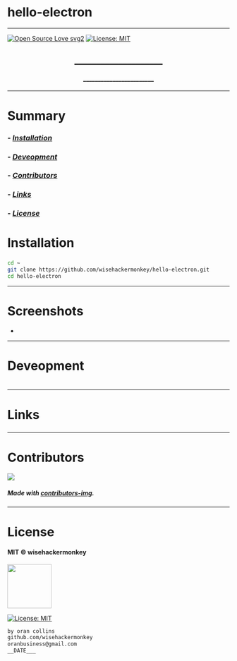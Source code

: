 # hello-electron
----
[![Open Source Love svg2](https://badges.frapsoft.com/os/v2/open-source.svg?v=103)](https://github.com/ellerbrock/open-source-badges/)
[![License: MIT](https://img.shields.io/badge/License-MIT-yellow.svg)](https://opensource.org/licenses/MIT)


<!-- <img src="NNNNNNNNNNNNN" width="400"> -->


<h2 align="center">____________________</h2>

<h4 align="center">________________________</h4>

---


# Summary
### -  *[Installation](#Installation)*
### -  *[Deveopment](#For-developers)*
### -  *[Contributors](#Contributors)*
### -  *[Links](#Links)*
### -  *[License](#License)*













 
# Installation
### 
```bash
cd ~
git clone https://github.com/wisehackermonkey/hello-electron.git
cd hello-electron
```











 -----------------
# Screenshots
- <!-- <img src="NNNNNNNNNNNNN" width="400"> -->














-----------------
# Deveopment
### 
```bash
```












 
---
# Links
### 
### 
### 
### 
### 












 -----------------
# Contributors

[![](https://contrib.rocks/image?repo=wisehackermonkey/hello-electron)](https://github.com/wisehackermonkey/hello-electron/graphs/contributors)

##### Made with [contributors-img](https://contrib.rocks).

-----------------


# License

#### MIT © wisehackermonkey
<img src="osi-logo.png" width="100">

[![License: MIT](https://img.shields.io/badge/License-MIT-yellow.svg)](https://opensource.org/licenses/MIT)
```bash
by oran collins
github.com/wisehackermonkey
oranbusiness@gmail.com
__DATE___
```
<!-- 

# Docker
### Build
```bash
cd ~
git clone https://github.com/wisehackermonkey/hello-electron.git
cd hello-electron
docker build -t wisehackermonkey/hello-electron:latest .  
```
### Run
```bash
docker run -it --rm --name wisehackermonkey/hello-electron:latest  
```
### Docker-compose
```bash
docker-compose build
docker-compose up 
```
# Publish Docker Image
```bash
docker build -t wisehackermonkey/hello-electron:latest .
docker login
docker push wisehackermonkey/hello-electron:latest
```
# Deploy on netlify
```
npm install netlify-cli -g
netlify login
netlify deploy
netlify deploy --prod
```
-->
